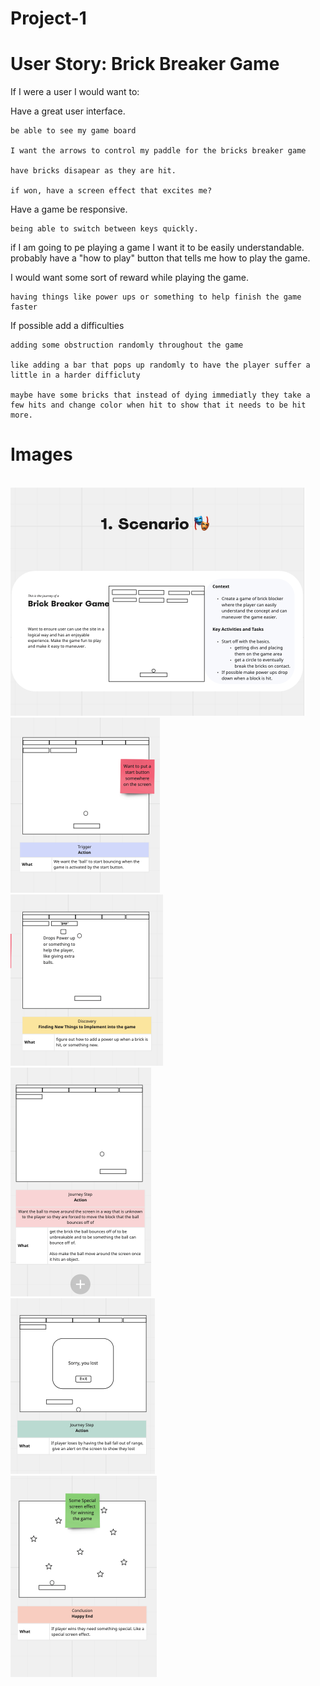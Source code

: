 # Project-1

# User Story: Brick Breaker Game

If I were a user I would want to:

Have a great user interface.

    be able to see my game board

    I want the arrows to control my paddle for the bricks breaker game

    have bricks disapear as they are hit. 

    if won, have a screen effect that excites me?


Have a game be responsive.

    being able to switch between keys quickly.

if I am going to pe playing a game I want it to be easily understandable.
    probably have a "how to play" button that tells me how to play the game. 


I would want some sort of reward while playing the game. 

    having things like power ups or something to help finish the game faster

If possible add a difficulties 

    adding some obstruction randomly throughout the game

    like adding a bar that pops up randomly to have the player suffer a little in a harder difficluty

    maybe have some bricks that instead of dying immediatly they take a few hits and change color when hit to show that it needs to be hit more.




# Images 

<br>
<img src="images-for-readme/Images/Scenario.png">
<br>
<img src="images-for-readme/Images/Story1.png">
<br>
<img src="images-for-readme/Images/Story2.png">
<br>
<img src="images-for-readme/Images/Story3.png">
<br>
<img src="images-for-readme/Images/Story4.png">
<br>
<img src="images-for-readme/Images/Story5.png">